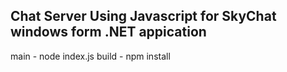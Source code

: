 ## Chat Server Using Javascript for SkyChat windows form .NET appication 


main -  node index.js
build - npm install 

